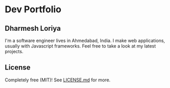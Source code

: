 # Dev Portfolio
## Dharmesh Loriya
I'm a software engineer lives in Ahmedabad, India. I make web applications, usually with Javascript frameworks. Feel free to take a look at my latest projects.

## License

Completely free (MIT)! See [LICENSE.md](LICENSE.md) for more.
